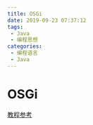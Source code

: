 ```yaml
---
title: OSGi
date: 2019-09-23 07:37:12
tags: 
 - Java
 - 编程思想
categories: 
 - 编程语言
 - Java
---
```

# OSGi

[教程参考](http://www.osgi.com.cn/)
